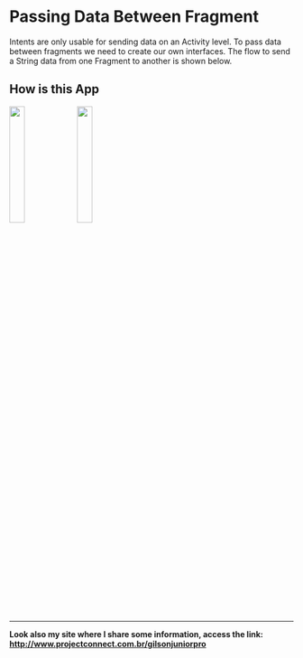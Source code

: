 # Passing Data Between Fragment

Intents are only usable for sending data on an Activity level. To pass data between fragments we need to create our own interfaces. 
The flow to send a String data from one Fragment to another is shown below.

## How is this App
<img src="http://www.projectconnect.com.br/github_imagens/Screenshot_20190204-214130.png" width="23%"></img>
<img src="http://www.projectconnect.com.br/github_imagens/Screenshot_20190204-214136.png" width="23%"></img>

-------------
**Look also my site where I share some information, access the link: http://www.projectconnect.com.br/gilsonjuniorpro**
